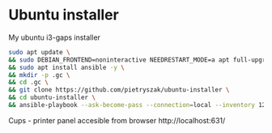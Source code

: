 # Ubuntu installer

My ubuntu i3-gaps installer

```bash
sudo apt update \
&& sudo DEBIAN_FRONTEND=noninteractive NEEDRESTART_MODE=a apt full-upgrade -y \
&& sudo apt install ansible -y \
&& mkdir -p .gc \
&& cd .gc \
&& git clone https://github.com/pietryszak/ubuntu-installer \
&& cd ubuntu-installer \
&& ansible-playbook --ask-become-pass --connection=local --inventory 127.0.0.1, playbook.yml
```

Cups - printer panel accesible from browser
http://localhost:631/ 
